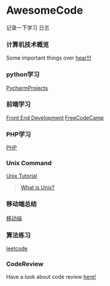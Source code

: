 # AwesomeCode
记录一下学习 日志

### 计算机技术概览

Some important things over [hear!!!](http://matt.might.net/articles/what-cs-majors-should-know/)

### python学习 

[PycharmProjects](https://github.com/FLYKingdom/MyCode/tree/master/PycharmProjects)

### 前端学习

[Front End Development](https://github.com/FLYKingdom/MyCode/tree/master/Front%20End%20Development)
[FreeCodeCamp](https://www.freecodecamp.cn/home)

### PHP学习

[PHP](https://github.com/FLYKingdom/MyCode/tree/master/PHP)

### Unix Command

  [Unix Tutorial](http://www.ee.surrey.ac.uk/Teaching/Unix/)
  
  > [What is Unix?](http://www.ee.surrey.ac.uk/Teaching/Unix/unixintro.html)

### 移动端总结

[移动端](https://github.com/FLYKingdom/MyCode/tree/master/%E7%A7%BB%E5%8A%A8%E7%AB%AF)

### 算法练习 

[leetcode](https://leetcode-cn.com/problemset/all/)

### CodeReview

Have a look about code review [here!](https://thenewstack.io/linkedin-code-review/)

